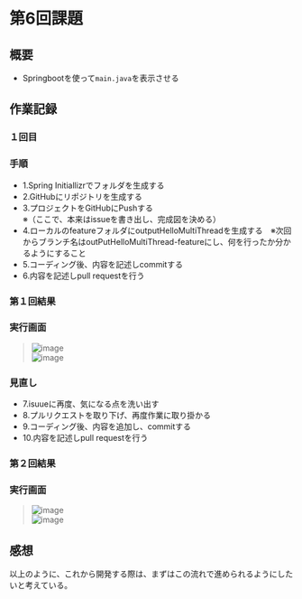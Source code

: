 # 第6回課題<br>
## 概要<br>
- Springbootを使って`main.java`を表示させる<br>
## 作業記録<br>
### １回目<br>
### 手順<br>
- 1.Spring Initiallizrでフォルダを生成する<br>
- 2.GitHubにリポジトリを生成する<br>
- 3.プロジェクトをGitHubにPushする<br>
  ※（ここで、本来はissueを書き出し、完成図を決める）<br>
- 4.ローカルのfeatureフォルダにoutputHelloMultiThreadを生成する　※次回からブランチ名はoutPutHelloMultiThread-featureにし、何を行ったか分かるようにすること<br>
- 5.コーディング後、内容を記述しcommitする<br>
- 6.内容を記述しpull requestを行う<br>
### 第１回結果<br>
### 実行画面<br>
> ![image](https://github.com/kainuma-sn/kadai06/assets/145829664/272168cb-2e79-4482-a93c-e93f0b14c01c)<br>
> ![image](https://github.com/kainuma-sn/kadai06/assets/145829664/675f1013-251a-4eb9-8241-ec7f7339f06e)<br>

### 見直し<br>
- 7.isuueに再度、気になる点を洗い出す<br>
- 8.プルリクエストを取り下げ、再度作業に取り掛かる<br>
- 9.コーディング後、内容を追加し、commitする
- 10.内容を記述しpull requestを行う<br>

### 第２回結果<br>
### 実行画面<br>
> ![image](https://github.com/kainuma-sn/kadai06/assets/145829664/ec0363fb-5e36-4c5c-ad56-2b468d9aca64)<br>
> ![image](https://github.com/kainuma-sn/kadai06/assets/145829664/421ccd04-ca81-437b-900d-b49af543c86a)<br>

## 感想<br>
以上のように、これから開発する際は、まずはこの流れで進められるようにしたいと考えている。<br>
